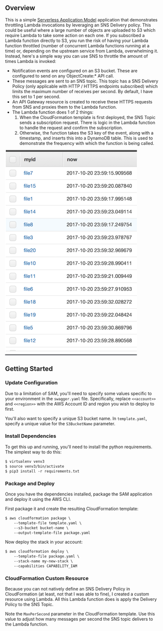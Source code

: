 ## Overview

This is a simple [Serverless Application Model](https://github.com/awslabs/serverless-application-model) application that demonstrates throttling Lambda invocations by leveraging an SNS Delivery policy. This could be useful where a large number of objects are uploaded to S3 which require Lambda to take some action on each one. If you subscribed a Lambda function directly to S3, you run the risk of having your Lambda function throttled (number of concurrent Lambda functions running at a time) or, depending on the upstream service from Lambda, overwhelming it. Instead, here's a simple way you can use SNS to throttle the amount of times Lambda is invoked:

* Notification events are configured on an S3 bucket. These are configured to send on any ObjectCreate:* API call.
* These messages are sent to an SNS topic. This topic has a SNS Delivery Policy (only applicable with HTTP / HTTPS endpoints subscribed) which limits the maximum number of receives per second. By default, I have this set to 1 per second.
* An API Gateway resource is created to receive these HTTPS requests from SNS and proxies them to the Lambda function.
* The Lambda function does 1 of 2 things:
  1. When the CloudFormation template is first deployed, the SNS Topic sends a subscription request. There is logic in the Lambda function to handle the request and confirm the subscription.
  1. Otherwise, the function takes the S3 key of the event, along with a timestamp, and inserts this into a DynamoDB table. This is used to demonstrate the frequency with which the function is being called.

![screenshot](images/screenshot.png)

## Getting Started

### Update Configuration
Due to a limitation of SAM, you'll need to specify some values specific to your environment in the ```swagger.yaml``` file. Specifically, replace ```<<account>>``` and ```<<region>>``` with the AWS Account ID and region you wish to deploy to first.

You'll also want to specify a unique S3 bucket name. In ```template.yaml```, specify a unique value for the ```S3BucketName``` parameter.

### Install Dependencies
To get this up and running, you'll need to install the python requirements. The simplest way to do this:

```
$ virtualenv venv3
$ source venv3/bin/activate
$ pip3 install -r requirements.txt
```

### Package and Deploy

Once you have the dependencies installed, package the SAM application and deploy it using the AWS CLI.

First package it and create the resulting CloudFormation template:

```
$ aws cloudformation package \
    --template-file template.yaml \
    --s3-bucket bucket-name \
    --output-template-file package.yaml
```

Now deploy the stack in your account:

```
$ aws cloudformation deploy \
    --template-file package.yaml \
    --stack-name my-new-stack \
    --capabilities CAPABILITY_IAM
```

### CloudFormation Custom Resource

Because you can not natively define an SNS Delivery Policy in CloudFormation (at least, not that I was able to fine), I created a custom resource using Lambda. All this Lambda function does is apply the Delivery Policy to the SNS Topic. 

Note the ```MaxPerSecond``` parameter in the CloudFormation template. Use this value to adjust how many messages per second the SNS topic delivers to the Lambda function.
